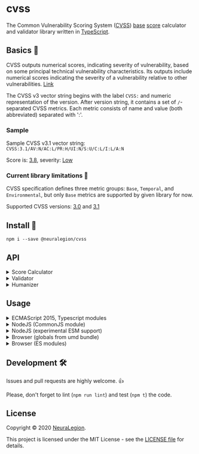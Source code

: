 # cvss

The Common Vulnerability Scoring System ([CVSS](https://www.first.org/cvss/)) [base](https://www.first.org/cvss/specification-document#Base-Metrics) [score](https://www.first.org/cvss/specification-document#1-2-Scoring) calculator and validator library written in [TypeScript](https://www.typescriptlang.org/).

## Basics 🧾

CVSS outputs numerical scores, indicating severity of vulnerability, based on some principal technical vulnerability characteristics. 
Its outputs include numerical scores indicating the severity of a vulnerability relative to other vulnerabilities. [Link](https://www.first.org/cvss/v3.1/specification-document#Introduction)

The CVSS v3 vector string begins with the label `CVSS:` and numeric representation of the version.
After version string, it contains a set of `/`-separated CVSS metrics.
Each metric consists of name and value (both abbreviated) separated with ':'.

### Sample

Sample CVSS v3.1 vector string: `CVSS:3.1/AV:N/AC:L/PR:H/UI:N/S:U/C:L/I:L/A:N`

Score is: [3.8](https://www.first.org/cvss/calculator/3.1#CVSS:3.1/AV:N/AC:L/PR:H/UI:N/S:U/C:L/I:L/A:N), severity: [Low](https://www.first.org/cvss/calculator/3.1#CVSS:3.1/AV:N/AC:L/PR:H/UI:N/S:U/C:L/I:L/A:N)

### Current library limitations 🚧  

CVSS specification defines three metric groups: `Base`, `Temporal`, and `Environmental`, but only `Base` metrics are supported by given library for now.

Supported CVSS versions: [3.0](https://www.first.org/cvss/v3-0/) and [3.1](https://www.first.org/cvss/v3-1/)

## Install 🚀 

`npm i --save @neuralegion/cvss`

## API 

<details>
<summary>Score Calculator</summary>

`calculateBaseScore(cvssString): number`

Calculates [Base Score](https://www.first.org/cvss/v3.1/specification-document#7-1-Base-Metrics-Equations), 
which depends on sub-formulas for Impact Sub-Score (ISS), Impact, and Exploitability,

`calculateIss(metricsMap): number`

Calculates [Impact Sub-Score (ISS)](https://www.first.org/cvss/v3.1/specification-document#7-1-Base-Metrics-Equations)

`calculateImpact(metricsMap, iss): number`

Calculates [Impact](https://www.first.org/cvss/v3.1/specification-document#7-1-Base-Metrics-Equations)

`calculateExploitability(metricsMap): number`

Calculates [Exploitability](https://www.first.org/cvss/v3.1/specification-document#7-1-Base-Metrics-Equations)

</details>

<details>
<summary>Validator</summary>

`validate(cvssString): void`

Throws an Error if given CVSS string is either invalid or unsupported.

Error contains verbose message with error details. Sample error messages:
- CVSS vector must start with "CVSS:"
- Invalid CVSS string. Example: CVSS:3.0/AV:A/AC:H/PR:H/UI:R/S:U/C:N/I:N/A:L
- Unsupported CVSS version: 2.0. Only 3.0 and 3.1 are supported
- Duplicated metric: "AC:L"
- Missing mandatory CVSS base metric C (Confidentiality)
- Unknown CVSS metric "X". Allowed metrics: AV, AC, PR, UI, S, C, I, A
- Invalid value for CVSS metric PR (Privileges Required): Y. Allowed values: N (None), L (Low), H (High)
</details>

<details>
<summary>Humanizer</summary>

`humanizeBaseMetric(metric)`

Return un-abbreviated metric name: e.g. 'Confidentiality' for input 'C'

`humanizeBaseMetricValue(value, metric)`

Return un-abbreviated metric value: e.g. 'Network' for input ('AV', 'N')  
</details>

## Usage

<details>
<summary>ECMAScript 2015, Typescript modules</summary>

```
import { calculateBaseScore } from '@neuralegion/cvss';

console.log('score: ', calculateBaseScore('CVSS:3.0/AV:N/AC:L/PR:N/UI:N/S:C/C:H/I:N/A:N'));
```
</details>

<details>
<summary>NodeJS (CommonJS module)</summary>

```
const cvss = require('@neuralegion/cvss');

console.log(cvss.calculateBaseScore('CVSS:3.0/AV:N/AC:L/PR:N/UI:N/S:C/C:H/I:N/A:N'));
```
</details>

<details>

<summary>NodeJS (experimental ESM support)</summary>

`usage.mjs` file:

```
import cvss from '@neuralegion/cvss';

console.log(cvss.calculateBaseScore('CVSS:3.0/AV:N/AC:L/PR:N/UI:N/S:C/C:H/I:N/A:N'));
```

Running: `node --experimental-modules ./usage.mjs`

</details>

<details>
<summary>Browser (globals from umd bundle)</summary>

```
<script src="./node_modules/@neuralegion/cvss/dist/bundle.umd.js"></script>
<script>
  alert(`Score: ${cvss.calculateBaseScore('CVSS:3.0/AV:N/AC:L/PR:N/UI:N/S:C/C:H/I:N/A:N')}`);
</script>
```
</details>

<details>
<summary>Browser (ES modules)</summary>

```
<script type="module">
  import { calculateBaseScore } from './node_modules/@neuralegion/cvss/dist/bundle.es.js';
  alert(`Score: ${calculateBaseScore('CVSS:3.0/AV:N/AC:L/PR:N/UI:N/S:C/C:H/I:N/A:N')}`);
</script>
```
</details>


## Development 🛠  

Issues and pull requests are highly welcome. 👍

Please, don't forget to lint (`npm run lint`) and test (`npm t`) the code.

## License 

Copyright © 2020 [NeuraLegion](https://github.com/NeuraLegion).

This project is licensed under the MIT License - see the [LICENSE file](LICENSE) for details.
